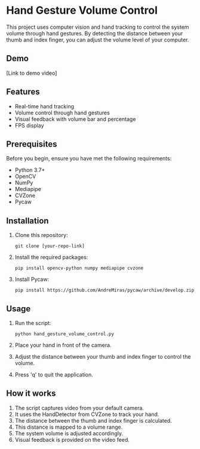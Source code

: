 # Hand Gesture Volume Control

This project uses computer vision and hand tracking to control the system volume through hand gestures. By detecting the distance between your thumb and index finger, you can adjust the volume level of your computer.

## Demo

[Link to demo video]

## Features

- Real-time hand tracking
- Volume control through hand gestures
- Visual feedback with volume bar and percentage
- FPS display

## Prerequisites

Before you begin, ensure you have met the following requirements:

- Python 3.7+
- OpenCV
- NumPy
- Mediapipe
- CVZone
- Pycaw

## Installation

1. Clone this repository:
   ```
   git clone [your-repo-link]
   ```

2. Install the required packages:
   ```
   pip install opencv-python numpy mediapipe cvzone
   ```

3. Install Pycaw:
   ```
   pip install https://github.com/AndreMiras/pycaw/archive/develop.zip
   ```

## Usage

1. Run the script:
   ```
   python hand_gesture_volume_control.py
   ```

2. Place your hand in front of the camera.
3. Adjust the distance between your thumb and index finger to control the volume.
4. Press 'q' to quit the application.

## How it works

1. The script captures video from your default camera.
2. It uses the HandDetector from CVZone to track your hand.
3. The distance between the thumb and index finger is calculated.
4. This distance is mapped to a volume range.
5. The system volume is adjusted accordingly.
6. Visual feedback is provided on the video feed.
